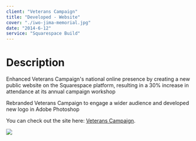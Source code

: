 ```yaml
---
client: "Veterans Campaign"
title: "Developed - Website"
cover: "./iwo-jima-memorial.jpg"
date: "2014-6-12"
service: "Squarespace Build"
---
```


# Description

Enhanced Veterans Campaign's national online presence by creating a new public website on the Squarespace platform, resulting in a 30% increase in attendance at its annual campaign workshop

Rebranded Veterans Campaign to engage a wider audience and developed new logo in Adobe Photoshop

You can check out the site here: [Veterans Campaign](https://www.veteranscampaign.org).

[![](./vetcamp-mac.png)](https://www.veteranscampaign.org)
